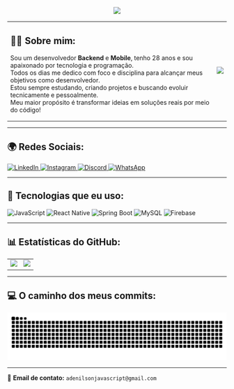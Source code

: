 <!-- Título animado -->
<p align="center">
  <a href="https://git.io/typing-svg">
    <img src="https://readme-typing-svg.herokuapp.com?color=00FFB3&size=28&right=true&vCenter=true&width=1000&lines=Olá,+eu+sou+o+Adenilson+Silva!+👋;Seja+bem-vindo+ao+meu+perfil!" />
  </a>
</p>

<!-- Sobre mim e GIF lado a lado -->
<table>
  <tr>
    <td>
      <h2>👨‍💻 Sobre mim:</h2>
      <p>
        Sou um desenvolvedor <strong>Backend</strong> e <strong>Mobile</strong>, tenho 28 anos e sou apaixonado por tecnologia e programação.<br />
        Todos os dias me dedico com foco e disciplina para alcançar meus objetivos como desenvolvedor.<br />
        Estou sempre estudando, criando projetos e buscando evoluir tecnicamente e pessoalmente.<br />
        Meu maior propósito é transformar ideias em soluções reais por meio do código!
      </p>
    </td>
    <td>
      <img height="160em" src="https://i.pinimg.com/originals/e8/f4/53/e8f453469a3ec97ecd354df465d73913.gif" />
    </td>
  </tr>
</table>

---

## 🌍 Redes Sociais:
<p align="left">
  <a href="https://www.linkedin.com/in/adenilson-rosa-88702125a/" target="_blank">
    <img alt="LinkedIn" src="https://img.shields.io/badge/LinkedIn-0077B5?style=for-the-badge&logo=linkedin&logoColor=white" />
  </a>
  <a href="https://www.instagram.com/adeniilson.siilva/" target="_blank">
    <img alt="Instagram" src="https://img.shields.io/badge/Instagram-E4405F?style=for-the-badge&logo=instagram&logoColor=white" />
  </a>
  <a href="https://discord.com/users/1123952343046688838" target="_blank">
    <img alt="Discord" src="https://img.shields.io/badge/Discord-5865F2?style=for-the-badge&logo=discord&logoColor=white" />
  </a>
  <a href="https://wa.me/5533998592960" target="_blank">
    <img alt="WhatsApp" src="https://img.shields.io/badge/WhatsApp-25D366?style=for-the-badge&logo=whatsapp&logoColor=white" />
  </a>
</p>

---

## 🚀 Tecnologias que eu uso:

<p align="left">
  <img title="JavaScript" height="40" src="https://cdn.jsdelivr.net/gh/devicons/devicon/icons/javascript/javascript-original.svg" />
  <img title="React Native" height="40" src="https://cdn.jsdelivr.net/gh/devicons/devicon/icons/react/react-original.svg" />
  <img title="Spring Boot" height="40" src="https://cdn.jsdelivr.net/gh/devicons/devicon/icons/spring/spring-original.svg" />
  <img title="MySQL" height="40" src="https://cdn.jsdelivr.net/gh/devicons/devicon/icons/mysql/mysql-original.svg" />
  <img title="Firebase" height="40" src="https://cdn.jsdelivr.net/gh/devicons/devicon/icons/firebase/firebase-plain.svg" />
</p>

---

## 📊 Estatísticas do GitHub:

<table>
  <tr>
    <td>
      <img height="160em" src="https://github-readme-stats.vercel.app/api?username=Adenilson-Silva-Dev&show_icons=true&theme=radical&count_private=true&cache_seconds=10" />
    </td>
    <td>
      <img height="160em" src="https://github-readme-stats.vercel.app/api/top-langs/?username=Adenilson-Silva-Dev&layout=compact&langs_count=6&theme=radical&cache_seconds=10" />
    </td>
  </tr>
</table>

---

## 💻 O caminho dos meus commits:

![snake gif](https://raw.githubusercontent.com/Adenilson-Silva-Dev/Adenilson-Silva-Dev/output/github-contribution-grid-snake-dark.svg)

---

📧 **Email de contato:** `adenilsonjavascript@gmail.com`
